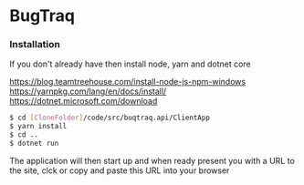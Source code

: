 # BugTraq

### Installation
If you don't already have then install node, yarn and dotnet core

https://blog.teamtreehouse.com/install-node-js-npm-windows
https://yarnpkg.com/lang/en/docs/install/
https://dotnet.microsoft.com/download

```sh
$ cd [CloneFolder]/code/src/buqtraq.api/ClientApp
$ yarn install
$ cd ..
$ dotnet run
```

The application will then start up and when ready present you with a 
URL to the site, clck or copy and paste this URL into your browser
